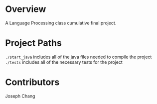 # Overview

A Language Processing class cumulative final project.

# Project Paths
`./start_java` includes all of the java files needed to compile the project
`./tests` includes all of the necessary tests for the project

# Contributors
Joseph Chang
